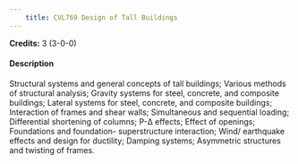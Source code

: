 ```yaml
---
    title: CVL769 Design of Tall Buildings
---
```

**Credits:** 3 (3-0-0)



#### Description 
Structural systems and general concepts of tall buildings; Various methods of structural analysis; Gravity systems for steel, concrete, and composite buildings; Lateral systems for steel, concrete, and composite buildings; Interaction of frames and shear walls; Simultaneous and sequential loading; Differential shortening of columns; P-Δ effects; Effect of openings; Foundations and foundation- superstructure interaction; Wind/ earthquake effects and design for ductility; Damping systems; Asymmetric structures and twisting of frames.